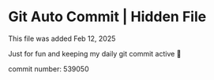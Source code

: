 # Git Auto Commit | Hidden File

This file was added Feb 12, 2025

Just for fun and keeping my daily git commit active 🤪

commit number: 539050
